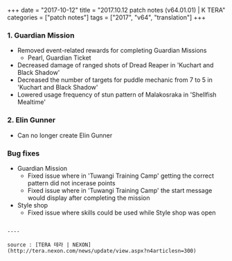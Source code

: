 +++
date = "2017-10-12"
title = "2017.10.12 patch notes (v64.01.01) | K TERA"
categories = ["patch notes"]
tags = ["2017", "v64", "translation"]
+++

### 1. Guardian Mission
- Removed event-related rewards for completing Guardian Missions
  - Pearl, Guardian Ticket
- Decreased damage of ranged shots of Dread Reaper in 'Kuchart and Black Shadow'
- Decreased the number of targets for puddle mechanic from 7 to 5 in 'Kuchart and Black Shadow'
- Lowered usage frequency of stun pattern of Malakosraka in 'Shellfish Mealtime'

### 2. Elin Gunner
- Can no longer create Elin Gunner

### Bug fixes
- Guardian Mission
  - Fixed issue where in 'Tuwangi Training Camp' getting the correct pattern did not incerase points
  - Fixed issue where in 'Tuwangi Training Camp' the start message would display after completing the mission
- Style shop
  - Fixed issue where skills could be used while Style shop was open
```

----

source : [TERA 테라 | NEXON](http://tera.nexon.com/news/update/view.aspx?n4articlesn=300)
